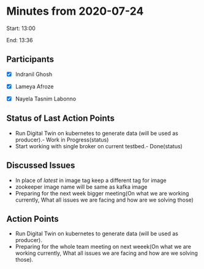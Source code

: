 # Minutes from 2020-07-24

Start: 13:00

End: 13:36


## Participants

* [X] Indranil Ghosh
* [X] Lameya Afroze
* [X] Nayela Tasnim Labonno


## Status of Last Action Points

*	Run Digital Twin on kubernetes to generate data (will be used as producer).- Work in Progress(status)
*	Start working with single broker on current testbed.- Done(status)



## Discussed Issues

* In place of *latest* in image tag keep a different tag for image
* zookeeper image name will be same as kafka image
* Preparing for the next week bigger meeting(On what we are working currently, What all issues we are facing and how are we solving those)


## Action Points

*	Run Digital Twin on kubernetes to generate data (will be used as producer).
*	Preparing for the whole team meeting on next weeek(On what we are working currently, What all issues we are facing and how are we solving those).
